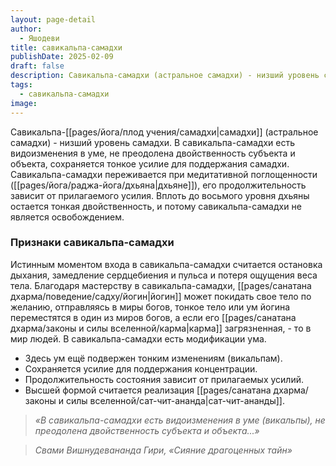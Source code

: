 ```yaml
---
layout: page-detail
author:
  - Яшодеви
title: савикальпа-самадхи
publishDate: 2025-02-09
draft: false
description: Савикальпа-самадхи (астральное самадхи) - низший уровень самадхи. В савикальпа-самадхи есть видоизменения в уме, не преодолена двойственность субъекта и объекта, сохраняется тонкое усилие для поддержания самадхи.
tags:
  - савикальпа-самадхи
image:
---
```

Савикальпа-[[pages/йога/плод учения/самадхи|самадхи]] (астральное самадхи) - низший уровень самадхи. В савикальпа-самадхи есть видоизменения в уме, не преодолена двойственность субъекта и объекта, сохраняется тонкое усилие для поддержания самадхи. Савикальпа-самадхи переживается при медитативной поглощенности ([[pages/йога/раджа-йога/дхьяна|дхьяне]]), его продолжительность зависит от прилагаемого усилия. Вплоть до восьмого уровня дхьяны остается тонкая двойственность, и потому савикальпа-самадхи не является освобождением.

### Признаки савикальпа-самадхи

 Истинным моментом входа в савикальпа-самадхи считается остановка дыхания, замедление сердцебиения и пульса и потеря ощущения веса тела. Благодаря мастерству в савикальпа-самадхи, [[pages/санатана дхарма/поведение/садху/йогин|йогин]] может покидать свое тело по желанию, отправляясь в миры богов, тонкое тело или ум йогина переместятся в один из миров богов, а если его [[pages/санатана дхарма/законы и силы вселенной/карма|карма]] загрязненная, - то в мир людей. В савикальпа-самадхи есть модификации ума.
 
- Здесь ум ещё подвержен тонким изменениям (викальпам).
- Сохраняется усилие для поддержания концентрации.
- Продолжительность состояния зависит от прилагаемых усилий.
- Высшей формой считается реализация [[pages/санатана дхарма/законы и силы вселенной/сат-чит-ананда|сат-чит-ананды]].

>*«В савикальпа-самадхи есть видоизменения в уме (викальпы), не преодолена двойственность субъекта и объекта...»*
  
>*Свами Вишнудевананда Гири, «Сияние драгоценных тайн»*

